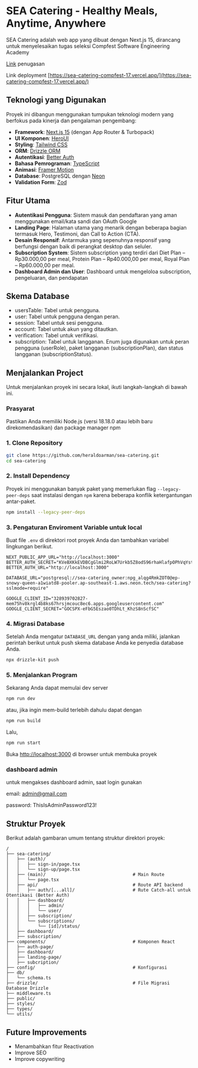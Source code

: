 # SEA Catering - Healthy Meals, Anytime, Anywhere

SEA Catering adalah web app yang dibuat dengan Next.js 15, dirancang untuk menyelesaikan tugas seleksi Compfest Software Engineering Academy

[Link](https://docs.google.com/document/d/1-YbUTsv-493hiLTDzMspvi-l4SN1d-gAW3hPDm2JwOc/edit?tab=t.lum0njsgxnby) penugasan

Link deployment [https://sea-catering-compfest-17.vercel.app/](https://sea-catering-compfest-17.vercel.app/)


## Teknologi yang Digunakan

Proyek ini dibangun menggunakan tumpukan teknologi modern yang berfokus pada kinerja dan pengalaman pengembang:
  * **Framework**: [Next.js 15](https://nextjs.org/docs/getting-started) (dengan App Router & Turbopack)
  * **UI Komponen**: [HeroUI](https://heroui.com/)
  * **Styling**: [Tailwind CSS](https://tailwindcss.com/) 
  * **ORM**: [Drizzle ORM](https://orm.drizzle.team/) 
  * **Autentikasi**: [Better Auth](https://www.google.com/search?q=https://better-auth.dev/)
  * **Bahasa Pemrograman**: [TypeScript](https://www.typescriptlang.org/)
  * **Animasi**: [Framer Motion](https://www.framer.com/motion/) 
  * **Database**: PostgreSQL dengan [Neon](https://neon.com/)
  * **Validation Form**: [Zod](https://zod.dev/)

## Fitur Utama
  * **Autentikasi Pengguna**: Sistem masuk dan pendaftaran yang aman menggunakan email/kata sandi dan OAuth Google
  * **Landing Page**: Halaman utama yang menarik dengan beberapa bagian termasuk Hero, Testimoni, dan Call to Action (CTA).
  * **Desain Responsif**: Antarmuka yang sepenuhnya responsif yang berfungsi dengan baik di perangkat desktop dan seluler.
  * **Subscription System**: Sistem subscription yang terdiri dari Diet Plan – Rp30.000,00 per meal, Protein Plan – Rp40.000,00 per meal, Royal Plan – Rp60.000,00 per meal.
  * **Dashboard Admin dan User**: Dashboard untuk mengeloloa subscription, pengeluaran, dan pendapatan

## Skema Database
- usersTable: Tabel untuk pengguna.
- user: Tabel untuk pengguna dengan peran.
- session: Tabel untuk sesi pengguna.
- account: Tabel untuk akun yang ditautkan.
- verification: Tabel untuk verifikasi.
- subscription: Tabel untuk langganan.
Enum juga digunakan untuk peran pengguna (userRole), paket langganan (subscriptionPlan), dan status langganan (subscriptionStatus).


## Menjalankan Project

Untuk menjalankan proyek ini secara lokal, ikuti langkah-langkah di bawah ini.

### Prasyarat

Pastikan Anda memiliki Node.js (versi 18.18.0 atau lebih baru direkomendasikan) dan package manager npm

### 1\. Clone Repository

```bash
git clone https://github.com/heraldoarman/sea-catering.git
cd sea-catering
```

### 2\. Install Dependency

Proyek ini menggunakan banyak paket yang memerlukan flag `--legacy-peer-deps` saat instalasi dengan `npm` karena beberapa konflik ketergantungan antar-paket.

```bash
npm install --legacy-peer-deps
```

### 3\. Pengaturan Enviroment Variable untuk local

Buat file `.env` di direktori root proyek Anda dan tambahkan variabel lingkungan berikut.

```env
NEXT_PUBLIC_APP_URL="http://localhost:3000"
BETTER_AUTH_SECRET="KVeBXKkEVDBCgGlmi2RoLW7Urkb5Z8odS96rhaHlafpOPhVqYstroMsoRkDDxJFDruWgFugytfEmuOWQlvvhX11yQMZXceqflvrm"
BETTER_AUTH_URL="http://localhost:3000"

DATABASE_URL="postgresql://sea-catering_owner:npg_alqg4RmkZOT0@ep-snowy-queen-a1wiatd8-pooler.ap-southeast-1.aws.neon.tech/sea-catering?sslmode=require"

GOOGLE_CLIENT_ID="328939702827-mem75hv8krgl4b8ks67hrsjmcouc8ec6.apps.googleusercontent.com"
GOOGLE_CLIENT_SECRET="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"
```

### 4\. Migrasi Database

Setelah Anda mengatur `DATABASE_URL` dengan yang anda miliki, jalankan perintah berikut untuk push skema database Anda ke penyedia database Anda.

```bash
npx drizzle-kit push
```

### 5\. Menjalankan Program

Sekarang Anda dapat memulai dev server

```bash
npm run dev
```

atau, jika ingin mem-build terlebih dahulu dapat dengan

```bash
npm run build
```
Lalu,
```bash
npm run start
```

Buka [http://localhost:3000](http://localhost:3000) di browser untuk membuka proyek

### dashboard admin
untuk mengakses dashboard admin, saat login gunakan

email: admin@gmail.com

password: ThisIsAdminPassword123!

## Struktur Proyek

Berikut adalah gambaran umum tentang struktur direktori proyek:

```
/
├── sea-catering/                                        
│   ├── (auth)/                                 
│   │   ├── sign-in/page.tsx
│   │   └── sign-up/page.tsx
│   ├── (main)/                                 # Main Route
│   │   └── page.tsx
│   ├── api/                                    # Route API backend
│   │   ├── auth/[...all]/                      # Rute Catch-all untuk Otentikasi (Better Auth)
│   │   ├── dashboard/
│   │   │   ├── admin/
│   │   │   └── user/
│   │   ├── subscription/
│   │   └── subscriptions/
│   │       └── [id]/status/
│   ├── dashboard/
│   ├── subscription/
├── components/                                 # Komponen React
│   ├── auth-page/                      
│   ├── dashboard/                 
│   ├── landing-page/                       
│   ├── subcription/                       
├── config/                                     # Konfigurasi
├── db/
│   └── schema.ts
├── drizzle/                                    # File Migrasi Database Drizzle
├── middleware.ts                              
├── public/                                   
├── styles/                               
├── types/                              
└── utils/                                 

```

## Future Improvements
- Menambahkan fitur Reactivation
- Improve SEO
- Improve copywriting

